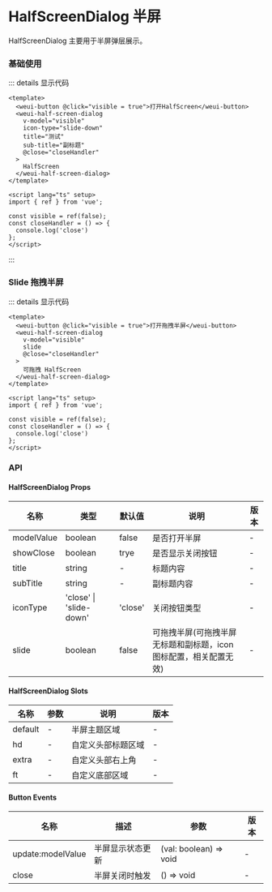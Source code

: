 # HalfScreenDialog 半屏

HalfScreenDialog 主要用于半屏弹层展示。

### 基础使用

<custom-halfscreen-dialog />

::: details 显示代码
```vue
<template>
  <weui-button @click="visible = true">打开HalfScreen</weui-button>
  <weui-half-screen-dialog
    v-model="visible"
    icon-type="slide-down"
    title="测试"
    sub-title="副标题"
    @close="closeHandler"
  >
    HalfScreen
  </weui-half-screen-dialog>
</template>

<script lang="ts" setup>
import { ref } from 'vue';

const visible = ref(false);
const closeHandler = () => {
  console.log('close')
};
</script>
```
:::


### Slide 拖拽半屏

<custom-slide-halfscreen />

::: details 显示代码
```vue
<template>
  <weui-button @click="visible = true">打开拖拽半屏</weui-button>
  <weui-half-screen-dialog
    v-model="visible"
    slide
    @close="closeHandler"
  >
    可拖拽 HalfScreen
  </weui-half-screen-dialog>
</template>

<script lang="ts" setup>
import { ref } from 'vue';

const visible = ref(false);
const closeHandler = () => {
  console.log('close')
};
</script>
```


### API
#### HalfScreenDialog Props
|  名称   | 类型  | 默认值 | 说明 | 版本 |
|  ----  | ----  | ----- | ---- | ----- |
| modelValue  | boolean | false | 是否打开半屏 | - | 
| showClose  | boolean | trye | 是否显示关闭按钮 | - |
| title | string | - | 标题内容 | - |
| subTitle | string | - | 副标题内容 | - |
| iconType | 'close' \| 'slide-down' | 'close' | 关闭按钮类型 | - |
| slide | boolean | false | 可拖拽半屏(可拖拽半屏无标题和副标题，icon图标配置，相关配置无效) | - |


#### HalfScreenDialog Slots
|  名称   | 参数  | 说明 | 版本 |
|  ----  | ----  | ----- | ---- |
| default  | - | 半屏主题区域 | - |
| hd  | - | 自定义头部标题区域 | - |
| extra  | - | 自定义头部右上角 | - |
| ft  | - | 自定义底部区域 | - |

#### Button Events
|  名称   | 描述  | 参数 | 版本 |
|  ----  | ----  | ----- | ---- |
| update:modelValue  | 半屏显示状态更新 | (val: boolean) => void | - |
| close  | 半屏关闭时触发 | () => void | - |